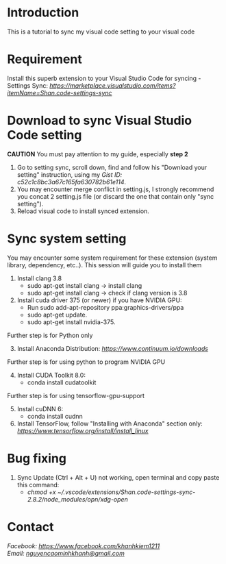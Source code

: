 # Introduction
This is a tutorial to sync my visual code setting to your visual code

# Requirement
Install this superb extension to your Visual Studio Code for syncing
    - Settings Sync: *https://marketplace.visualstudio.com/items?itemName=Shan.code-settings-sync*

# Download to sync Visual Studio Code setting
**CAUTION** You must pay attention to my guide, especially **step 2**
1. Go to setting sync, scroll down, find and follow his "Download your setting" instruction, using my *Gist ID: c52c1c8bc3a67c165fa630782b61e114*.
1. You may encounter merge conflict in setting.js, I strongly recommend you concat 2 setting.js file (or discard the one that contain only "sync setting").
1. Reload visual code to install synced extension.

# Sync system setting
You may encounter some system requirement for these extension (system library, dependency, etc..). This session will guide you to install them

1. Install clang 3.8
    - sudo apt-get install clang -> install clang
    - sudo apt-get install clang -> check if clang version is 3.8
1. Install cuda driver 375 (or newer) if you have NVIDIA GPU:
    - Run sudo add-apt-repository ppa:graphics-drivers/ppa
    - sudo apt-get update.
    - sudo apt-get install nvidia-375.

Further step is for Python only 

3. Install Anaconda Distribution: *https://www.continuum.io/downloads*

Further step is for using python to program NVIDIA GPU

4. Install CUDA Toolkit 8.0:
    - conda install cudatoolkit

Further step is for using tensorflow-gpu-support

5. Install cuDNN 6:
    - conda install cudnn
1. Install TensorFlow, follow "Installing with Anaconda" section only: *https://www.tensorflow.org/install/install_linux*

# Bug fixing
1. Sync Update (Ctrl + Alt + U) not working, open terminal and copy paste this command:
    - *chmod +x ~/.vscode/extensions/Shan.code-settings-sync-2.8.2/node_modules/opn/xdg-open*

# Contact
*Facebook: https://www.facebook.com/khanhkiem1211*  
*Email: nguyencaominhkhanh@gmail.com*

